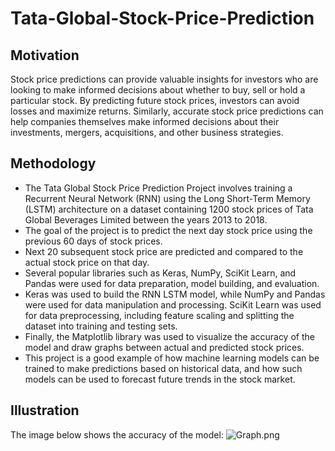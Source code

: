 # Tata-Global-Stock-Price-Prediction

## Motivation
Stock price predictions can provide valuable insights for investors who are looking to make informed decisions about whether to buy, sell or hold a particular stock. By predicting future stock prices, investors can avoid losses and maximize returns. Similarly, accurate stock price predictions can help companies themselves make informed decisions about their investments, mergers, acquisitions, and other business strategies.

## Methodology
*	The Tata Global Stock Price Prediction Project involves training a Recurrent Neural Network (RNN) using the Long Short-Term Memory (LSTM) architecture on a dataset containing 1200 stock prices of Tata Global Beverages Limited between the years 2013 to 2018.
*	The goal of the project is to predict the next day stock price using the previous 60 days of stock prices.
* Next 20 subsequent stock price are predicted and compared to the actual stock price on that day.
*	Several popular libraries such as Keras, NumPy, SciKit Learn, and Pandas were used for data preparation, model building, and evaluation. 
*	Keras was used to build the RNN LSTM model, while NumPy and Pandas were used for data manipulation and processing. SciKit Learn was used for data preprocessing, including feature scaling and splitting the dataset into training and testing sets.
*	Finally, the Matplotlib library was used to visualize the accuracy of the model and draw graphs between actual and predicted stock prices. 
*	This project is a good example of how machine learning models can be trained to make predictions based on historical data, and how such models can be used to forecast future trends in the stock market.


## Illustration
The image below shows the accuracy of the model:
![Graph.png](https://user-images.githubusercontent.com/110412621/228673491-0e02138b-5362-40c2-b2ee-4459c796b63e.png)
